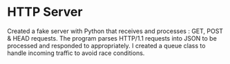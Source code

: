 # HTTP Server 

Created a fake server with Python that receives and processes : GET, POST & HEAD requests. 
The program parses HTTP/1.1 requests into JSON to be processed and responded to appropriately. 
I created a queue class to handle incoming traffic to avoid race conditions. 
